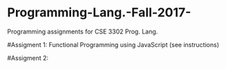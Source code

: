 # Programming-Lang.-Fall-2017-
Programming assignments for CSE 3302 Prog. Lang.

#Assigment 1: Functional Programming using JavaScript (see instructions)

#Assigment 2: 
